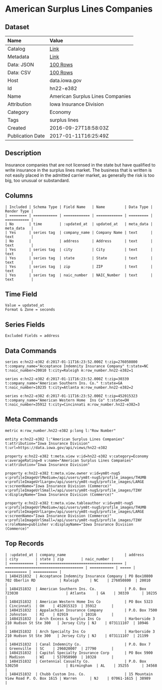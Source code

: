 # American Surplus Lines Companies

## Dataset

| Name | Value |
| :--- | :---- |
| Catalog | [Link](https://catalog.data.gov/dataset/american-surplus-lines-companies) |
| Metadata | [Link](https://data.iowa.gov/api/views/hn22-e382) |
| Data: JSON | [100 Rows](https://data.iowa.gov/api/views/hn22-e382/rows.json?max_rows=100) |
| Data: CSV | [100 Rows](https://data.iowa.gov/api/views/hn22-e382/rows.csv?max_rows=100) |
| Host | data.iowa.gov |
| Id | hn22-e382 |
| Name | American Surplus Lines Companies |
| Attribution | Iowa Insurance Division |
| Category | Economy |
| Tags | surplus lines |
| Created | 2016-09-27T18:58:03Z |
| Publication Date | 2017-01-11T16:25:49Z |

## Description

Insurance companies that are not licensed in the state but have qualified to write insurance in the surplus lines market.  The business that is written is not easily placed in the admitted carrier market, as generally the risk is too big, too unusual or substandard.

## Columns

```ls
| Included | Schema Type | Field Name   | Name         | Data Type | Render Type |
| ======== | =========== | ============ | ============ | ========= | =========== |
| No       | time        | :updated_at  | updated_at   | meta_data | meta_data   |
| Yes      | series tag  | company_name | Company Name | text      | text        |
| No       |             | address      | Address      | text      | text        |
| Yes      | series tag  | city         | City         | text      | text        |
| Yes      | series tag  | state        | State        | text      | text        |
| Yes      | series tag  | zip          | ZIP          | text      | text        |
| Yes      | series tag  | naic_number  | NAIC_Number  | text      | text        |
```

## Time Field

```ls
Value = updated_at
Format & Zone = seconds
```

## Series Fields

```ls
Excluded Fields = address
```

## Data Commands

```ls
series e:hn22-e382 d:2017-01-11T16:23:52.000Z t:zip=276050800 t:company_name="Acceptance Indemnity Insurance Company" t:state=NC t:naic_number=20010 t:city=Raleigh m:row_number.hn22-e382=1

series e:hn22-e382 d:2017-01-11T16:23:52.000Z t:zip=30339 t:company_name="American Southern Ins. Co." t:state=GA t:naic_number=10235 t:city=Atlanta m:row_number.hn22-e382=2

series e:hn22-e382 d:2017-01-11T16:23:52.000Z t:zip=452015323 t:company_name="American Western Home  Ins Co" t:state=OH t:naic_number=35912 t:city=Cincinnati m:row_number.hn22-e382=3
```

## Meta Commands

```ls
metric m:row_number.hn22-e382 p:long l:"Row Number"

entity e:hn22-e382 l:"American Surplus Lines Companies" t:attribution="Iowa Insurance Division" t:url=https://data.iowa.gov/api/views/hn22-e382

property e:hn22-e382 t:meta.view v:id=hn22-e382 v:category=Economy v:averageRating=0 v:name="American Surplus Lines Companies" v:attribution="Iowa Insurance Division"

property e:hn22-e382 t:meta.view.owner v:id=ym8t-nug5 v:profileImageUrlMedium=/api/users/ym8t-nug5/profile_images/THUMB v:profileImageUrlLarge=/api/users/ym8t-nug5/profile_images/LARGE v:screenName="Iowa Insurance Division (Commerce)" v:profileImageUrlSmall=/api/users/ym8t-nug5/profile_images/TINY v:displayName="Iowa Insurance Division (Commerce)"

property e:hn22-e382 t:meta.view.tableauthor v:id=ym8t-nug5 v:profileImageUrlMedium=/api/users/ym8t-nug5/profile_images/THUMB v:profileImageUrlLarge=/api/users/ym8t-nug5/profile_images/LARGE v:screenName="Iowa Insurance Division (Commerce)" v:profileImageUrlSmall=/api/users/ym8t-nug5/profile_images/TINY v:roleName=publisher v:displayName="Iowa Insurance Division (Commerce)"
```

## Top Records

```ls
| :updated_at | company_name                           | address                              | city        | state | zip        | naic_number | 
| =========== | ====================================== | ==================================== | =========== | ===== | ========== | =========== | 
| 1484151832  | Acceptance Indemnity Insurance Company | PO Box10800 702 Oberlin RD           | Raleigh     | NC    | 276050800  | 20010       | 
| 1484151832  | American Southern Ins. Co.             | P.O. Box 723030                      | Atlanta     | GA    | 30339      | 10235       | 
| 1484151832  | American Western Home Ins Co           | PO Box 5323                          | Cincinnati  | OH    | 452015323  | 35912       | 
| 1484151832  | Appalachian Insurance Company          | P.O. Box 7500                        | Johnston    | RI    | 02919      | 10316       | 
| 1484151832  | Arch Excess & Surplus Ins Co           | Harborside 3 210 Hudson St Ste 300   | Jersey City | NJ    | 073111107  | 10946       | 
| 1484151832  | Arch Specialty Ins Co                  | Harborside 3 210 Hudson St Ste 300   | Jersey City | NJ    | 073111107  | 21199       | 
| 1484151832  | Canal Indemnity Co.                    | P.O. Box 7                           | Greenville  | SC    | 296020007  | 27790       | 
| 1484151832  | Capitol Specialty Insurance Corp       | PO Box 5900                          | Madison     | WI    | 537050900  | 10328       | 
| 1484151832  | Centennial Casualty Co.                | P.O. Box 530250                      | Birmingham  | AL    | 35255      | 34568       | 
| 1484151832  | Chubb Custom Ins. Co.                  | 15 Mountain View Road P. O. Box 1615 | Warren      | NJ    | 07061-1615 | 38989       | 
```